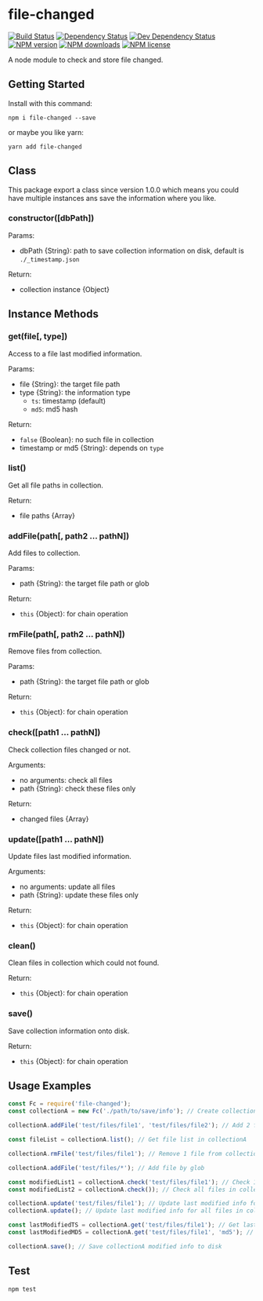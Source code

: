 # file-changed

[![Build Status][ci-img]][ci-url]
[![Dependency Status][dep-img]][dep-url]
[![Dev Dependency Status][dev-dep-img]][dev-dep-url]
[![NPM version][npm-ver-img]][npm-url]
[![NPM downloads][npm-dl-img]][npm-url]
[![NPM license][npm-lc-img]][npm-url]

A node module to check and store file changed.

## Getting Started

Install with this command:

```shell
npm i file-changed --save
```

or maybe you like yarn:

```shell
yarn add file-changed
```

## Class

This package export a class since version 1.0.0 which means you could have multiple instances ans save the information where you like.

### constructor([dbPath])

Params:

- dbPath {String}: path to save collection information on disk, default is `./_timestamp.json`

Return:

- collection instance {Object}

## Instance Methods

### get(file[, type])

Access to a file last modified information.

Params:

- file {String}: the target file path
- type {String}: the information type
  - `ts`: timestamp (default)
  - `md5`: md5 hash

Return:

- `false` {Boolean}: no such file in collection
- timestamp or md5 {String}: depends on `type`

### list()

Get all file paths in collection.

Return:

- file paths {Array}

### addFile(path[, path2 ... pathN])

Add files to collection.

Params:

- path {String}: the target file path or glob

Return:

- `this` {Object}: for chain operation

### rmFile(path[, path2 ... pathN])

Remove files from collection.

Params:

- path {String}: the target file path or glob

Return:

- `this` {Object}: for chain operation

### check([path1 ... pathN])

Check collection files changed or not.

Arguments:

- no arguments: check all files
- path {String}: check these files only

Return:

- changed files {Array}

### update([path1 ... pathN])

Update files last modified information.

Arguments:

- no arguments: update all files
- path {String}: update these files only

Return:

- `this` {Object}: for chain operation
### clean()

Clean files in collection which could not found.

Return:

- `this` {Object}: for chain operation

### save()

Save collection information onto disk.

Return:

- `this` {Object}: for chain operation

## Usage Examples

```js
const Fc = require('file-changed');
const collectionA = new Fc('./path/to/save/info'); // Create collection instance whill will load modified info from that path if that path exists

collectionA.addFile('test/files/file1', 'test/files/file2'); // Add 2 files in collectionA

const fileList = collectionA.list(); // Get file list in collectionA

collectionA.rmFile('test/files/file1'); // Remove 1 file from collectionA

collectionA.addFile('test/files/*'); // Add file by glob

const modifiedList1 = collectionA.check('test/files/file1'); // Check 1 file modified or not
const modifiedList2 = collectionA.check()); // Check all files in collectionA modified or not

collectionA.update('test/files/file1'); // Update last modified info for 1 file
collectionA.update(); // Update last modified info for all files in collectionA

const lastModifiedTS = collectionA.get('test/files/file1'); // Get last modified timestamp for that file
const lastModifiedMD5 = collectionA.get('test/files/file1', 'md5'); // Get last modified md5 for that file

collectionA.save(); // Save collectionA modified info to disk
```

## Test

```shell
npm test
```

[ci-img]:https://img.shields.io/travis/poppinlp/file-changed.svg?style=flat-square
[ci-url]:https://travis-ci.org/poppinlp/file-changed

[cov-img]:https://img.shields.io/codecov/c/github/poppinlp/file-changed.svg?style=flat-square
[cov-url]:https://codecov.io/gh/poppinlp/file-changed

[dep-img]:https://img.shields.io/david/poppinlp/file-changed.svg?style=flat-square
[dep-url]:https://david-dm.org/poppinlp/file-changed

[dev-dep-img]:https://img.shields.io/david/dev/poppinlp/file-changed.svg?style=flat-square
[dev-dep-url]:https://david-dm.org/poppinlp/file-changed#info=devDependencies

[npm-ver-img]:https://img.shields.io/npm/v/file-changed.svg?style=flat-square
[npm-dl-img]:https://img.shields.io/npm/dm/file-changed.svg?style=flat-square
[npm-lc-img]:https://img.shields.io/npm/l/file-changed.svg?style=flat-square
[npm-url]:https://www.npmjs.com/package/file-changed
